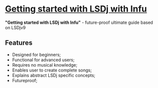 # [Getting started with LSDj with Infu](https://learnlsdj.github.io/)

**"Getting started with LSDj with Infu"** - future-proof ultimate guide based on LSDjv9

## Features

- Designed for beginners;
- Functional for advanced users;
- Requires no musical knowledge;
- Enables user to create complete songs;
- Explains abstract LSDj specific concepts;
- Futureproof;
